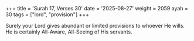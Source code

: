 +++
title = 'Surah 17, Verses 30'
date = '2025-08-27'
weight = 2059
ayah = 30
tags = ["lord", "provision"]
+++

Surely your Lord gives abundant or limited provisions to whoever He wills. He is certainly All-Aware, All-Seeing of His servants.